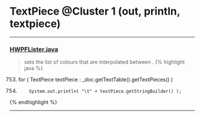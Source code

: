 # TextPiece @Cluster 1 (out, println, textpiece)

***

### [HWPFLister.java](https://searchcode.com/codesearch/view/97384386/)
> sets the list of colours that are interpolated between . 
{% highlight java %}
753. for ( TextPiece textPiece : _doc.getTextTable().getTextPieces() )
759.         System.out.println( "\t" + textPiece.getStringBuilder() );
{% endhighlight %}

***

